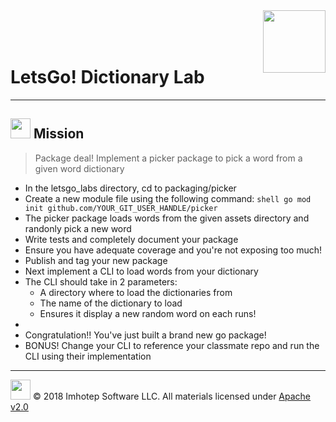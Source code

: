 <img src="../../assets/gophernand.png" align="right" width="100" height="auto"/>

<br/>
<br/>
<br/>

# LetsGo! Dictionary Lab

---
## <img src="../../assets/lab.png" width="auto" height="32"/> Mission

> Package deal! Implement a picker package to pick a word from a given word dictionary

* In the letsgo_labs directory, cd to packaging/picker
* Create a new module file using the following command:
      ```shell
      go mod init github.com/YOUR_GIT_USER_HANDLE/picker
      ```
* The picker package loads words from the given assets directory and randonly pick a new word
* Write tests and completely document your package
* Ensure you have adequate coverage and you're not exposing too much!
* Publish and tag your new package
* Next implement a CLI to load words from your dictionary
* The CLI should take in 2 parameters:
    * A directory where to load the dictionaries from
    * The name of the dictionary to load
    * Ensures it display a new random word on each runs!
*
* Congratulation!! You've just built a brand new go package!
* BONUS! Change your CLI to reference your classmate repo and run the CLI using
  their implementation

---
<img src="../../assets/imhotep_logo.png" width="32" height="auto"/> © 2018 Imhotep Software LLC.
All materials licensed under [Apache v2.0](http://www.apache.org/licenses/LICENSE-2.0)